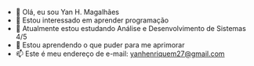 - 👋 Olá, eu sou Yan H. Magalhães
- 👀 Estou interessado em aprender programação
- 🌱 Atualmente estou estudando Análise e Desenvolvimento de Sistemas 4/5
- 💞️ Estou aprendendo o que puder para me aprimorar
- 📫 Este é meu endereço de e-mail: yanhenriquem27@gmail.com

<!---
YanMagal/YanMagal is a ✨ special ✨ repository because its `README.md` (this file) appears on your GitHub profile.
You can click the Preview link to take a look at your changes.
--->

